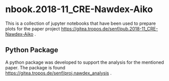 # nbook.2018-11_CRE-Nawdex-Aiko

This is a collection of jupyter notebooks that have been used to prepare plots for the paper project https://gitea.tropos.de/senf/pub.2018-11_CRE-Nawdex-Aiko .

## Python Package 

A python package was developed to support the analysis for the mentioned paper. The package is found https://gitea.tropos.de/senf/proj.nawdex_analysis .